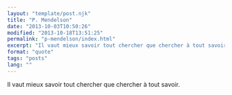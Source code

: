 ```yaml
---
layout: "template/post.njk"
title: "P. Mendelson"
date: "2013-10-03T10:50:26"
modified: "2013-10-18T13:51:25"
permalink: "p-mendelson/index.html"
excerpt: "Il vaut mieux savoir tout chercher que chercher à tout savoir."
format: "quote"
tags: "posts"
lang: ""
---
```

Il vaut mieux savoir tout chercher que chercher à tout savoir.